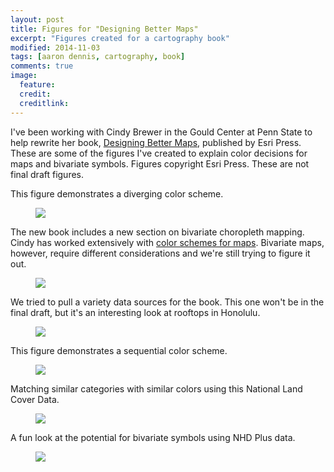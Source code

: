 ```yaml
---
layout: post
title: Figures for "Designing Better Maps"
excerpt: "Figures created for a cartography book"
modified: 2014-11-03
tags: [aaron dennis, cartography, book]
comments: true
image:
  feature: 
  credit: 
  creditlink: 
---
```

I've been working with Cindy Brewer in the Gould Center at Penn State to help rewrite her book, <u>Designing Better Maps</u>, published by Esri Press. These are some of the figures I've created to explain color decisions for maps and bivariate symbols. Figures copyright Esri Press. These are not final draft figures.

This figure demonstrates a diverging color scheme.
<figure>
	<a href="/images/dbm2-book-figures/atlanta-diverging.jpg"><img src="/images/dbm2-book-figures/atlanta-diverging.jpg"></a>
</figure>

The new book includes a new section on bivariate choropleth mapping. Cindy has worked extensively with <a href="http://www.colorbrewer2.org">color schemes for maps</a>. Bivariate maps, however, require different considerations and we're still trying to figure it out.
<figure>
	<a href="/images/dbm2-book-figures/baltimore-bivariate.jpg"><img src="/images/dbm2-book-figures/baltimore-bivariate.jpg"></a>
</figure>

We tried to pull a variety data sources for the book. This one won't be in the final draft, but it's an interesting look at rooftops in Honolulu.
<figure>
	<a href="/images/dbm2-book-figures/BivariateSequential_HonoluluGreenRoofs.jpg"><img src="/images/dbm2-book-figures/honolulu.jpg"></a>
</figure>

This figure demonstrates a sequential color scheme.
<figure>
	<a href="/images/dbm2-book-figures/Yosemite_Fire_Severity.jpg"><img src="/images/dbm2-book-figures/Yosemite_Fire_Severity.jpg"></a>
</figure>

Matching similar categories with similar colors using this National Land Cover Data.
<figure>
	<a href="/images/dbm2-book-figures/landcover.jpg"><img src="/images/dbm2-book-figures/landcover.jpg"></a>
</figure>

A fun look at the potential for bivariate symbols using NHD Plus data.
<figure>
	<a href="/images/dbm2-book-figures/rivers.jpg"><img src="/images/dbm2-book-figures/rivers.jpg"></a>
</figure>